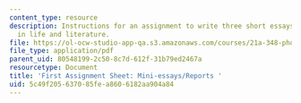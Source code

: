 ```yaml
---
content_type: resource
description: Instructions for an assignment to write three short essays on photography
  in life and literature.
file: https://ol-ocw-studio-app-qa.s3.amazonaws.com/courses/21a-348-photography-and-truth-spring-2008/5c49f205637085fea8606182aa904a84_MIT21A_348S08_mini.pdf
file_type: application/pdf
parent_uid: 80548199-2c50-8c7d-612f-31b79ed2467a
resourcetype: Document
title: 'First Assignment Sheet: Mini-essays/Reports '
uid: 5c49f205-6370-85fe-a860-6182aa904a84
---
```

